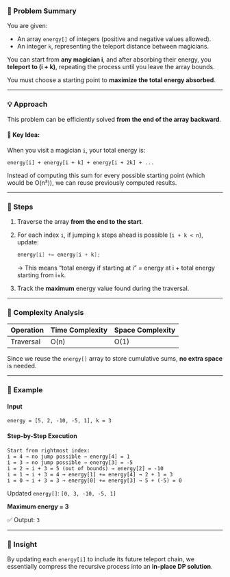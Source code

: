 ### 🧠 Problem Summary

You are given:

- An array `energy[]` of integers (positive and negative values allowed).
- An integer `k`, representing the teleport distance between magicians.

You can start from **any magician i**, and after absorbing their energy, you **teleport to (i + k)**, repeating the process until you leave the array bounds.

You must choose a starting point to **maximize the total energy absorbed**.

---

### 💡 Approach

This problem can be efficiently solved **from the end of the array backward**.

#### 🔁 Key Idea:

When you visit a magician `i`, your total energy is:

```
energy[i] + energy[i + k] + energy[i + 2k] + ...
```

Instead of computing this sum for every possible starting point (which would be O(n²)),
we can reuse previously computed results.

---

### 🧩 Steps

1. Traverse the array **from the end to the start**.
2. For each index `i`, if jumping `k` steps ahead is possible (`i + k < n`),
   update:

   ```java
   energy[i] += energy[i + k];
   ```

   → This means “total energy if starting at i” = energy at i + total energy starting from i+k.

3. Track the **maximum** energy value found during the traversal.

---

### 🧮 Complexity Analysis

| Operation | Time Complexity | Space Complexity |
| --------- | --------------- | ---------------- |
| Traversal | O(n)            | O(1)             |

Since we reuse the `energy[]` array to store cumulative sums, **no extra space** is needed.

---

### 🧠 Example

#### **Input**

```
energy = [5, 2, -10, -5, 1], k = 3
```

#### **Step-by-Step Execution**

```
Start from rightmost index:
i = 4 → no jump possible → energy[4] = 1
i = 3 → no jump possible → energy[3] = -5
i = 2 → i + 3 = 5 (out of bounds) → energy[2] = -10
i = 1 → i + 3 = 4 → energy[1] += energy[4] → 2 + 1 = 3
i = 0 → i + 3 = 3 → energy[0] += energy[3] → 5 + (-5) = 0
```

Updated `energy[]`: `[0, 3, -10, -5, 1]`

**Maximum energy = 3**

✅ Output: `3`

---

### 🧠 Insight

By updating each `energy[i]` to include its future teleport chain,
we essentially compress the recursive process into an **in-place DP solution**.
